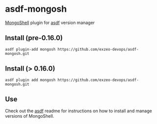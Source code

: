 # asdf-mongosh

[MongoShell](https://github.com/mongodb-js/mongosh) plugin for [asdf](https://github.com/asdf-vm/asdf) version manager

## Install (pre-0.16.0)

```
asdf plugin-add mongosh https://github.com/exzeo-devops/asdf-mongosh.git
```

## Install (> 0.16.0)

```
asdf plugin add mongosh https://github.com/exzeo-devops/asdf-mongosh.git
```

## Use

Check out the [asdf](https://github.com/asdf-vm/asdf) readme for instructions on how to install and manage versions of MongoShell.
